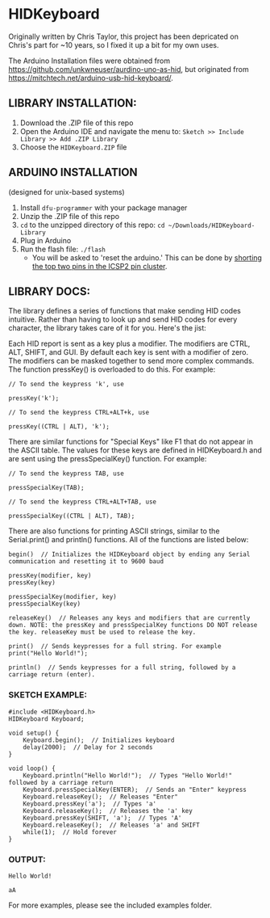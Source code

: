 # HIDKeyboard

Originally written by Chris Taylor, this project has been depricated on Chris's part for ~10 years, so I fixed it up a bit for my own uses.

The Arduino Installation files were obtained from https://github.com/unkwneuser/aurdino-uno-as-hid, but originated from https://mitchtech.net/arduino-usb-hid-keyboard/.

## LIBRARY INSTALLATION:

1. Download the .ZIP file of this repo
2. Open the Arduino IDE and navigate the menu to:
    `Sketch >> Include Library >> Add .ZIP Library`
3. Choose the `HIDKeyboard.ZIP` file
    
## ARDUINO INSTALLATION
(designed for unix-based systems)

1.  Install `dfu-programmer` with your package manager
2.  Unzip the .ZIP file of this repo
3.  `cd` to the unzipped directory of this repo: 
    `cd ~/Downloads/HIDKeyboard-Library`
5.  Plug in Arduino
6.  Run the flash file:
    `./flash`
    - You will be asked to 'reset the arduino.' This can be done by [shorting the top two pins in the ICSP2 pin cluster](https://user-images.githubusercontent.com/78560204/170391534-72d23c35-3f7f-4784-8d81-31873ce41b71.png).

## LIBRARY DOCS:

The library defines a series of functions that make sending HID codes intuitive. Rather than having to look up and send HID codes for every character, the library takes care of it for you. Here's the jist:

Each HID report is sent as a key plus a modifier. The modifiers are CTRL, ALT, SHIFT, and GUI. By default each key is sent with a modifier of zero. The modifiers can be masked together to send more complex commands. The function pressKey() is overloaded to do this. For example:

```
// To send the keypress 'k', use
		
pressKey('k');
	
// To send the keypress CTRL+ALT+k, use

pressKey((CTRL | ALT), 'k');
```

There are similar functions for "Special Keys" like F1 that do not appear in the ASCII table. The values for these keys are defined in HIDKeyboard.h and are sent using the pressSpecialKey() function. For example:
```
// To send the keypress TAB, use
		
pressSpecialKey(TAB);
	
// To send the keypress CTRL+ALT+TAB, use

pressSpecialKey((CTRL | ALT), TAB);
```

There are also functions for printing ASCII strings, similar to the Serial.print() and println() functions. All of the functions are listed below:
```
begin()  // Initializes the HIDKeyboard object by ending any Serial communication and resetting it to 9600 baud

pressKey(modifier, key)
pressKey(key)

pressSpecialKey(modifier, key)
pressSpecialKey(key)

releaseKey()  // Releases any keys and modifiers that are currently down. NOTE: the pressKey and pressSpecialKey functions DO NOT release the key. releaseKey must be used to release the key. 

print()  // Sends keypresses for a full string. For example print("Hello World!");

println()  // Sends keypresses for a full string, followed by a carriage return (enter). 
```

### SKETCH EXAMPLE:
```
#include <HIDKeyboard.h>
HIDKeyboard Keyboard; 

void setup() {
    Keyboard.begin();  // Initializes keyboard
    delay(2000);  // Delay for 2 seconds
}	

void loop() {
    Keyboard.println("Hello World!");  // Types "Hello World!" followed by a carriage return
    Keyboard.pressSpecialKey(ENTER);  // Sends an "Enter" keypress
    Keyboard.releaseKey();  // Releases "Enter"
    Keyboard.pressKey('a');  // Types 'a'
    Keyboard.releaseKey();  // Releases the 'a' key
    Keyboard.pressKey(SHIFT, 'a');  // Types 'A'
    Keyboard.releaseKey();  // Releases 'a' and SHIFT
    while(1);  // Hold forever
}
```

### OUTPUT:
```
Hello World!

aA
```

For more examples, please see the included examples folder. 

